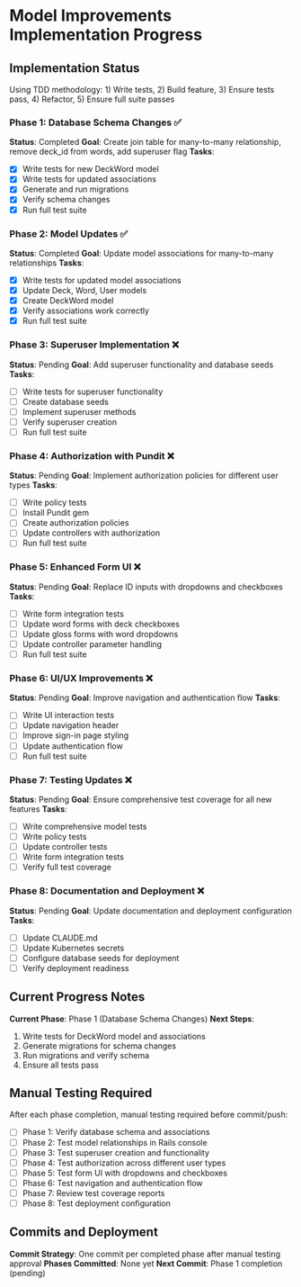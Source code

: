 # Model Improvements Implementation Progress

## Implementation Status

Using TDD methodology: 1) Write tests, 2) Build feature, 3) Ensure tests pass, 4) Refactor, 5) Ensure full suite passes

### Phase 1: Database Schema Changes ✅
**Status**: Completed
**Goal**: Create join table for many-to-many relationship, remove deck_id from words, add superuser flag
**Tasks**:
- [x] Write tests for new DeckWord model
- [x] Write tests for updated associations
- [x] Generate and run migrations
- [x] Verify schema changes
- [x] Run full test suite

### Phase 2: Model Updates ✅
**Status**: Completed
**Goal**: Update model associations for many-to-many relationships
**Tasks**:
- [x] Write tests for updated model associations
- [x] Update Deck, Word, User models
- [x] Create DeckWord model
- [x] Verify associations work correctly
- [x] Run full test suite

### Phase 3: Superuser Implementation ❌
**Status**: Pending
**Goal**: Add superuser functionality and database seeds
**Tasks**:
- [ ] Write tests for superuser functionality
- [ ] Create database seeds
- [ ] Implement superuser methods
- [ ] Verify superuser creation
- [ ] Run full test suite

### Phase 4: Authorization with Pundit ❌
**Status**: Pending
**Goal**: Implement authorization policies for different user types
**Tasks**:
- [ ] Write policy tests
- [ ] Install Pundit gem
- [ ] Create authorization policies
- [ ] Update controllers with authorization
- [ ] Run full test suite

### Phase 5: Enhanced Form UI ❌
**Status**: Pending
**Goal**: Replace ID inputs with dropdowns and checkboxes
**Tasks**:
- [ ] Write form integration tests
- [ ] Update word forms with deck checkboxes
- [ ] Update gloss forms with word dropdowns
- [ ] Update controller parameter handling
- [ ] Run full test suite

### Phase 6: UI/UX Improvements ❌
**Status**: Pending
**Goal**: Improve navigation and authentication flow
**Tasks**:
- [ ] Write UI interaction tests
- [ ] Update navigation header
- [ ] Improve sign-in page styling
- [ ] Update authentication flow
- [ ] Run full test suite

### Phase 7: Testing Updates ❌
**Status**: Pending
**Goal**: Ensure comprehensive test coverage for all new features
**Tasks**:
- [ ] Write comprehensive model tests
- [ ] Write policy tests
- [ ] Update controller tests
- [ ] Write form integration tests
- [ ] Verify full test coverage

### Phase 8: Documentation and Deployment ❌
**Status**: Pending
**Goal**: Update documentation and deployment configuration
**Tasks**:
- [ ] Update CLAUDE.md
- [ ] Update Kubernetes secrets
- [ ] Configure database seeds for deployment
- [ ] Verify deployment readiness

## Current Progress Notes

**Current Phase**: Phase 1 (Database Schema Changes)
**Next Steps**:
1. Write tests for DeckWord model and associations
2. Generate migrations for schema changes
3. Run migrations and verify schema
4. Ensure all tests pass

## Manual Testing Required
After each phase completion, manual testing required before commit/push:
- [ ] Phase 1: Verify database schema and associations
- [ ] Phase 2: Test model relationships in Rails console
- [ ] Phase 3: Test superuser creation and functionality
- [ ] Phase 4: Test authorization across different user types
- [ ] Phase 5: Test form UI with dropdowns and checkboxes
- [ ] Phase 6: Test navigation and authentication flow
- [ ] Phase 7: Review test coverage reports
- [ ] Phase 8: Test deployment configuration

## Commits and Deployment
**Commit Strategy**: One commit per completed phase after manual testing approval
**Phases Committed**: None yet
**Next Commit**: Phase 1 completion (pending)